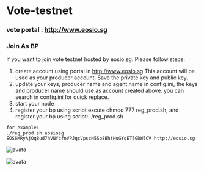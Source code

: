 # Vote-testnet
### vote portal : http://www.eosio.sg

### Join As BP
If you want to join vote testnet hosted by eosio.sg. Please follow steps:
1. create account using portal in http://www.eosio.sg  This account will be used as your producer account. Save the private key and public key.
2. update your keys, producer name and agent name in config.ini, the keys and producer name should use as account created above. you can search <changehere> in config.ini for quick replace.
3. start your node
4. register your bp using script
excute chmod 777 reg_prod.sh, and register your bp using script: ./reg_prod.sh <my-name> <public-key> <my-url>


```
for example:   
./reg_prod.sh eosiosg EOS6MRyAjQq8ud7hVNYcfnVPJqcVpscN5So8BhtHuGYqET5GDW5CV http://eosio.sg
```
![avata](https://github.com/eosiosg/Vote-testnet/blob/master/image/1.png)

![avata](https://github.com/eosiosg/Vote-testnet/blob/master/image/2.png)